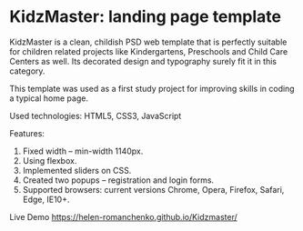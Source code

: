 # KidzMaster: landing page template

KidzMaster is a clean, childish PSD web template that is perfectly suitable for children related projects like Kindergartens, Preschools and Child Care Centers as well. Its decorated design and typography surely fit it in this category. 

This template was used as a first study project for improving skills in coding a typical home page.

Used technologies: HTML5, CSS3, JavaScript

Features:
1. Fixed width – min-width 1140px.
2. Using flexbox.
3. Implemented sliders on CSS.
4. Created two popups – registration and login forms.
5. Supported browsers: current versions Chrome, Opera, Firefox, Safari, Edge, IE10+.

Live Demo https://helen-romanchenko.github.io/Kidzmaster/
